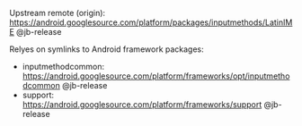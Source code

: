 Upstream remote (origin): https://android.googlesource.com/platform/packages/inputmethods/LatinIME @jb-release

Relyes on symlinks to Android framework packages:
* inputmethodcommon: https://android.googlesource.com/platform/frameworks/opt/inputmethodcommon @jb-release
* support: https://android.googlesource.com/platform/frameworks/support @jb-release
